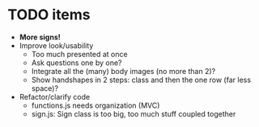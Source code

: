 # TODO items

- **More signs!**
- Improve look/usability
    - Too much presented at once
    - Ask questions one by one?
    - Integrate all the (many) body images (no more than 2)?
    - Show handshapes in 2 steps: class and then the one row (far less space)?
- Refactor/clarify code
    - functions.js needs organization (MVC)
    - sign.js: Sign class is too big, too much stuff coupled together
